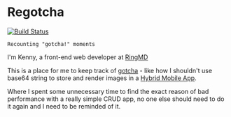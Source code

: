 # Regotcha

[![Build Status](https://travis-ci.com/kennyki/regotcha.svg?branch=master)](https://travis-ci.com/kennyki/regotcha)

```
Recounting "gotcha!" moments
```

I'm Kenny, a front-end web developer at [RingMD](https://ring.md)

This is a place for me to keep track of [gotcha](https://en.wikipedia.org/wiki/Gotcha_%28programming%29) - like how I shouldn't use base64 string to store and render images in a [Hybrid Mobile App](http://developer.telerik.com/featured/what-is-a-hybrid-mobile-app).

Where I spent some unnecessary time to find the exact reason of bad performance with a really simple CRUD app, no one else should need to do it again and I need to be reminded of it.
